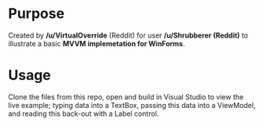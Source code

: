 # Purpose
Created by **/u/VirtualOverride** (Reddit) for user **/u/Shrubberer (Reddit)** to illustrate a basic **MVVM implemetation for WinForms**.


# Usage
Clone the files from this repo, open and build in Visual Studio to view the live example; typing data into a TextBox, passing this data into a ViewModel, and reading this back-out with a Label control.
